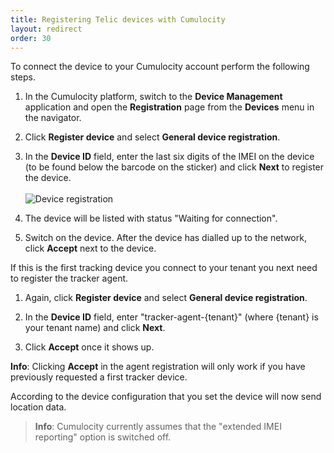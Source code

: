 ```yaml
---
title: Registering Telic devices with Cumulocity
layout: redirect
order: 30
---
```


To connect the device to your Cumulocity account perform the following steps.

1. In the Cumulocity platform, switch to the **Device Management** application and open the **Registration** page from the **Devices** menu in the navigator.

2. Click **Register device** and select **General device registration**.

2. In the **Device ID** field, enter the last six digits of the IMEI on the device (to be found below the barcode on the sticker) and click **Next** to register the device. <br><br>![Device registration](/guides/images/devices/telic/telic-register-device.png)

3. The device will be listed with status "Waiting for connection".

4. Switch on the device. After the device has dialled up to the network, click **Accept** next to the device.

If this is the first tracking device you connect to your tenant you next need to register the tracker agent. 

1. Again, click **Register device** and select **General device registration**.

2. In the **Device ID** field, enter "tracker-agent-{tenant}" (where {tenant} is your tenant name) and click **Next**. 

3. Click **Accept** once it shows up.

**Info**: Clicking **Accept** in the agent registration will only work if you have previously requested a first tracker device.

According to the device configuration that you set the device will now send location data.

>**Info**: Cumulocity currently assumes that the "extended IMEI reporting" option is switched off.
